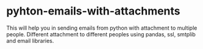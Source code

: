 # pyhton-emails-with-attachments
This will help you in sending emails from python with attachment to multiple people. Different attachment to different peoples using pandas, ssl, smtplib and email libraries.
